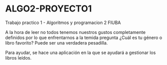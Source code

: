# ALGO2-PROYECTO1
Trabajo practico 1 - Algoritmos y programacion 2 FIUBA

A la hora de leer no todos tenemos nuestros gustos completamente definidos por lo que enfrentarnos a
la temida pregunta ¿Cuál es tu género o libro favorito? Puede ser una verdadera pesadilla.

Para ayudar, se hace una aplicación en la que se ayudará a gestionar los libros leídos.

